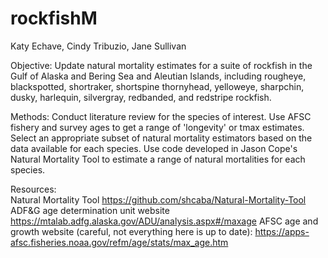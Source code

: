 # rockfishM

Katy Echave, Cindy Tribuzio, Jane Sullivan

Objective:  Update natural mortality estimates for a suite of rockfish in the Gulf of Alaska and Bering Sea and Aleutian Islands, including rougheye, blackspotted, shortraker, shortspine thornyhead, yelloweye, sharpchin, dusky, harlequin, silvergray, redbanded, and redstripe rockfish. 

Methods:  Conduct literature review for the species of interest. Use AFSC fishery and survey ages to get a range of 'longevity' or tmax estimates. Select an appropriate subset of natural mortality estimators based on the data available for each species. Use code developed in Jason Cope's Natural Mortality Tool to estimate a range of natural mortalities for each species.

Resources:  
Natural Mortality Tool https://github.com/shcaba/Natural-Mortality-Tool
ADF&G age determination unit website https://mtalab.adfg.alaska.gov/ADU/analysis.aspx#/maxage
AFSC age and growth website (careful, not everything here is up to date): https://apps-afsc.fisheries.noaa.gov/refm/age/stats/max_age.htm

